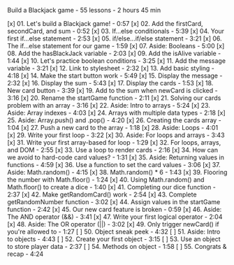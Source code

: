 
Build a Blackjack game - 55 lessons - 2 hours 45 min

[x] 01. Let's build a Blackjack game! - 0:57
[x] 02. Add the firstCard, secondCard, and sum - 0:52
[x] 03. If...else conditionals - 5:39
[x] 04. Your first if...else statement - 2:53
[x] 05. if/else...if/else statement - 3:21
[x] 06. The if...else statement for our game - 1:59
[x] 07. Aside: Booleans - 5:00
[x] 08. Add the hasBlackJack variable - 2:03
[x] 09. Add the isAlive variable - 1:44
[x] 10. Let's practice boolean conditions - 3:25
[x] 11. Add the message variable - 3:21
[x] 12. Link to stylesheet - 2:32
[x] 13. Add basic styling - 4:18
[x] 14. Make the start button work - 5:49
[x] 15. Display the message - 2:32
[x] 16. Display the sum - 5:43
[x] 17. Display the cards - 1:53
[x] 18. New card button - 3:39
[x] 19. Add to the sum when newCard is clicked - 3:16
[x] 20. Rename the startGame function - 2:11
[x] 21. Solving our cards problem with an array - 3:16
[x] 22. Aside: Intro to arrays - 5:24
[x] 23. Aside: Array indexes - 4:03
[x] 24. Arrays with multiple data types - 2:18
[x] 25. Aside: Array.push() and .pop() - 4:20
[x] 26. Creating the cards array - 1:04
[x] 27. Push a new card to the array - 1:18
[x] 28. Aside: Loops - 4:01
[x] 29. Write your first loop - 3:22
[x] 30. Aside: For loops and arrays - 3:43
[x] 31. Write your first array-based for loop - 1:29
[x] 32. For loops, arrays, and DOM - 2:55
[x] 33. Use a loop to render cards - 2:16
[x] 34. How can we avoid to hard-code card values? - 1:31
[x] 35. Aside: Returning values in functions - 4:59
[x] 36. Use a function to set the card values - 3:06
[x] 37. Aside: Math.random() - 4:15
[x] 38. Math.random() * 6 - 1:43
[x] 39. Flooring the number with Math.floor() - 1:24
[x] 40. Using Math.random() and Math.floor() to create a dice - 1:40
[x] 41. Completing our dice function - 2:37
[x] 42. Make getRandomCard() work - 2:54
[x] 43. Complete getRandomNumber function - 3:02
[x] 44. Assign values in the startGame function - 2:42
[x] 45. Our new card feature is broken - 0:59
[x] 46. Aside: The AND operator (&&) - 3:41
[x] 47. Write your first logical operator - 2:04
[x] 48. Aside: The OR operator (||) - 3:02
[x] 49. Only trigger newCard() if you're allowed to - 1:27
[ ] 50. Object sneak peek - 4:32
[ ] 51. Aside: Intro to objects - 4:43
[ ] 52. Create your first object - 3:15
[ ] 53. Use an object to store player data - 2:37
[ ] 54. Methods on object - 1:58
[ ] 55. Congrats & recap - 4:24